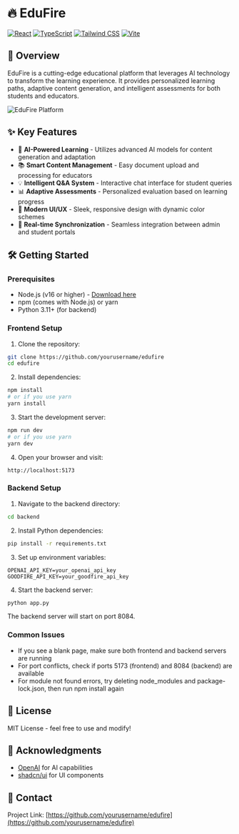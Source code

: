 # 🔥 EduFire

[![React](https://img.shields.io/badge/React-18.3.1-61DAFB?logo=react)](https://reactjs.org/)
[![TypeScript](https://img.shields.io/badge/TypeScript-Latest-3178C6?logo=typescript)](https://www.typescriptlang.org/)
[![Tailwind CSS](https://img.shields.io/badge/Tailwind_CSS-Latest-38B2AC?logo=tailwind-css)](https://tailwindcss.com/)
[![Vite](https://img.shields.io/badge/Vite-Latest-646CFF?logo=vite)](https://vitejs.dev/)

## 🚀 Overview

EduFire is a cutting-edge educational platform that leverages AI technology to transform the learning experience. It provides personalized learning paths, adaptive content generation, and intelligent assessments for both students and educators.

![EduFire Platform](public/edufire-logo.png)

## ✨ Key Features

- 🤖 **AI-Powered Learning** - Utilizes advanced AI models for content generation and adaptation
- 📚 **Smart Content Management** - Easy document upload and processing for educators
- 💡 **Intelligent Q&A System** - Interactive chat interface for student queries
- 📊 **Adaptive Assessments** - Personalized evaluation based on learning progress
- 🎨 **Modern UI/UX** - Sleek, responsive design with dynamic color schemes
- 🔄 **Real-time Synchronization** - Seamless integration between admin and student portals

## 🛠️ Getting Started

### Prerequisites

- Node.js (v16 or higher) - [Download here](https://nodejs.org/)
- npm (comes with Node.js) or yarn
- Python 3.11+ (for backend)

### Frontend Setup

1. Clone the repository:
```bash
git clone https://github.com/yourusername/edufire
cd edufire
```

2. Install dependencies:
```bash
npm install
# or if you use yarn
yarn install
```

3. Start the development server:
```bash
npm run dev
# or if you use yarn
yarn dev
```

4. Open your browser and visit:
```
http://localhost:5173
```

### Backend Setup

1. Navigate to the backend directory:
```bash
cd backend
```

2. Install Python dependencies:
```bash
pip install -r requirements.txt
```

3. Set up environment variables:
```env
OPENAI_API_KEY=your_openai_api_key
GOODFIRE_API_KEY=your_goodfire_api_key
```

4. Start the backend server:
```bash
python app.py
```

The backend server will start on port 8084.

### Common Issues

- If you see a blank page, make sure both frontend and backend servers are running
- For port conflicts, check if ports 5173 (frontend) and 8084 (backend) are available
- For module not found errors, try deleting node_modules and package-lock.json, then run npm install again

## 📝 License

MIT License - feel free to use and modify!

## 🙏 Acknowledgments

- [OpenAI](https://openai.com/) for AI capabilities
- [shadcn/ui](https://ui.shadcn.com/) for UI components

## 📧 Contact

Project Link: [https://github.com/yourusername/edufire](https://github.com/yourusername/edufire)